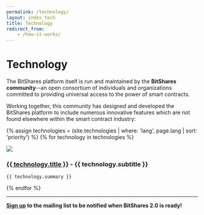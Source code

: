 ```yaml
---
permalink: /technology/
layout: index_tech
title: Technology
redirect_from:
    - /how-it-works/
---
```


# Technology

The BitShares platform itself is run and maintained by the **BitShares community**--an open consortium of individuals
and organizations committed to providing universal access to the power of smart contracts.

Working together, this community has designed and developed the BitShares platform to include numerous innovative
features which are not found elsewhere within the smart contract industry:


{% assign technologies = (site.technologies | where: 'lang', page.lang | sort: 'priority') %}
{% for technology in technologies  %}
<div class="row tech-toc">


  <div class="col-md-2 center tech-toc-img">
    <img class="tech-toc hidden-xs" src="{{ BASE_PATH }}/{{ technology.image }}" />
  </div>
  <div class="col-md-10 ">
   <h3 class="tech-title"><a href="{{ technology.url }}">{{ technology.title }}</a> - {{ technology.subtitle }}</h3>
  
    {{ technology.summary }}
  </div>
 
</div>
{% endfor %}

---

**<a href="/">Sign up</a> to the mailing list to be notified when BitShares 2.0 is ready!**
